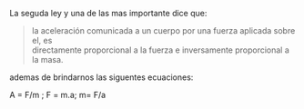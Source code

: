 La seguda ley y una de las mas importante dice que:

> la aceleración comunicada a un cuerpo por una fuerza aplicada sobre el, es  
   directamente proporcional a la fuerza e inversamente proporcional a la masa.

ademas de brindarnos las siguentes ecuaciones:

A = F/m ; F = m.a; m= F/a